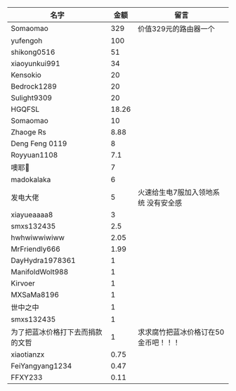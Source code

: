|名字|金额|留言|
|----|----|----|
Somaomao|329|价值329元的路由器一个
yufengoh|100
shikong0516|51
xiaoyunkui991|34
Kensokio|20
Bedrock1289|20
Sulight9309|20
HGQFSL|18.26
Somaomao|10
Zhaoge Rs|8.88
Deng Feng 0119|8
Royyuan1108|7.1
噢耶👻|7
madokalaka|6
发电大佬|5|火速给生电7服加入领地系统 没有安全感
xiayueaaaa8|3
smxs132435|2.5
hwhwiwwiwiww|2.05
MrFriendly666|1.99
DayHydra1978361|1
ManifoldWolt988|1
Kirvoer|1
MXSaMa8196|1
世中之中|1
smxs132435|1
为了把蓝冰价格打下去而捐款的文哲|1|求求腐竹把蓝冰价格订在50金币吧！！！
xiaotianzx|0.75
FeiYangyang1234|0.47
FFXY233|0.11